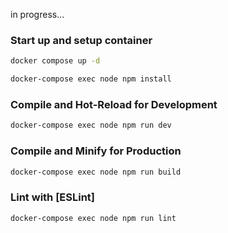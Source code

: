 in progress...

### Start up and setup container
```sh
docker compose up -d
```
```sh
docker-compose exec node npm install
```
### Compile and Hot-Reload for Development
```sh
docker-compose exec node npm run dev
```
### Compile and Minify for Production
```sh
docker-compose exec node npm run build
```
### Lint with [ESLint]
```sh
docker-compose exec node npm run lint
```
